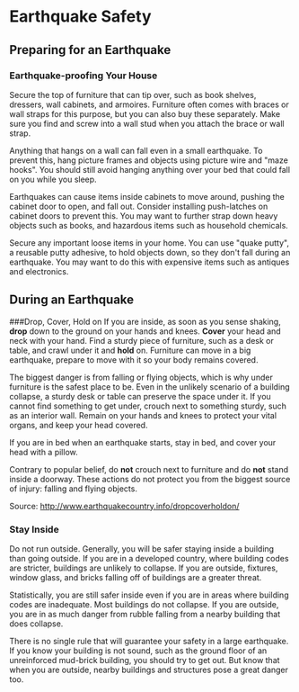 # Earthquake Safety

## Preparing for an Earthquake
### Earthquake-proofing Your House
Secure the top of furniture that can tip over, such as book shelves, dressers, wall cabinets, and armoires. Furniture often comes with braces or wall straps for this purpose, but you can also buy these separately. Make sure you find and screw into a wall stud when you attach the brace or wall strap.

Anything that hangs on a wall can fall even in a small earthquake. To prevent this, hang picture frames and objects using picture wire and "maze hooks". You should still avoid hanging anything over your bed that could fall on you while you sleep.

Earthquakes can cause items inside cabinets to move around, pushing the cabinet door to open, and fall out. Consider installing push-latches on cabinet doors to prevent this. You may want to further strap down heavy objects such as books, and hazardous items such as household chemicals.

Secure any important loose items in your home. You can use "quake putty", a reusable putty adhesive, to hold objects down, so they don't fall during an earthquake. You may want to do this with expensive items such as antiques and electronics.



## During an Earthquake
###Drop, Cover, Hold on
If you are inside, as soon as you sense shaking, **drop** down to the ground on your hands and knees. **Cover** your head and neck with your hand. Find a sturdy piece of furniture, such as a desk or table, and crawl under it and **hold** on. Furniture can move in a big earthquake, prepare to move with it so your body remains covered.

The biggest danger is from falling or flying objects, which is why under furniture is the safest place to be. Even in the unlikely scenario of a building collapse, a sturdy desk or table can preserve the space under it. If you cannot find something to get under, crouch next to something sturdy, such as an interior wall. Remain on your hands and knees to protect your vital organs, and keep your head covered. 

If you are in bed when an earthquake starts, stay in bed, and cover your head with a pillow.

Contrary to popular belief, do **not** crouch next to furniture and do **not** stand inside a doorway. These actions do not protect you from the biggest source of injury: falling and flying objects.

Source: http://www.earthquakecountry.info/dropcoverholdon/

### Stay Inside
Do not run outside. Generally, you will be safer staying inside a building than going outside. If you are in a developed country, where building codes are stricter, buildings are unlikely to collapse. If you are outside, fixtures, window glass, and bricks falling off of buildings are a greater threat.

Statistically, you are still safer inside even if you are in areas where building codes are inadequate. Most buildings do not collapse. If you are outside, you are in as much danger from rubble falling from a nearby building that does collapse.

There is no single rule that will guarantee your safety in a large earthquake. If you know your building is not sound, such as the ground floor of an unreinforced mud-brick building, you should try to get out. But know that when you are outside, nearby buildings and structures pose a great danger too.